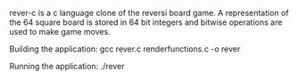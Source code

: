 rever-c is a c language clone of the reversi board game.  A
representation of the 64 square board is stored in 64 bit integers and bitwise
operations are used to make game moves.

Building the application:
gcc rever.c renderfunctions.c -o rever 

Running the application:
./rever
